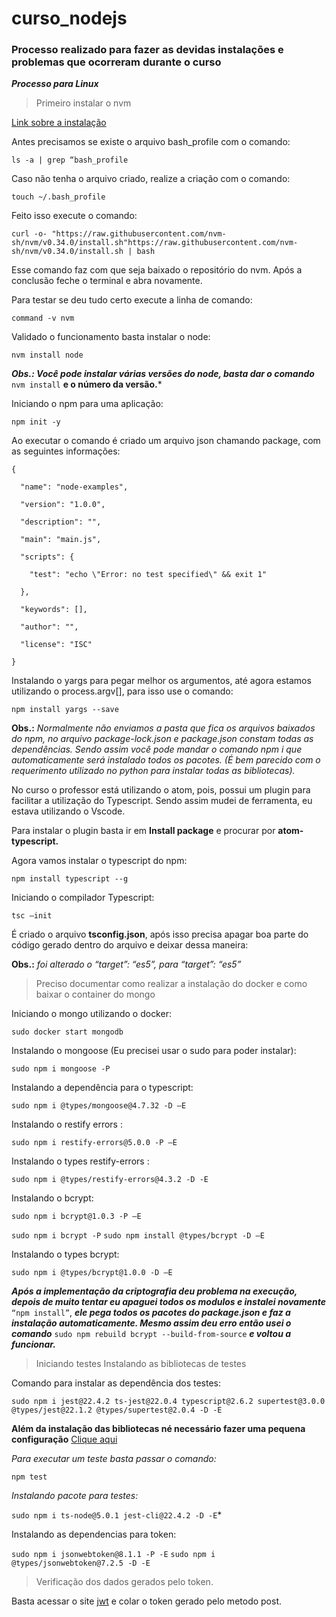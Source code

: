 # curso_nodejs
### Processo realizado para fazer as devidas instalações e problemas que ocorreram durante o curso

***Processo para Linux***

 >Primeiro instalar o nvm 


[Link sobre a instalação](https://github.com/nvm-sh/nvm#install--update-script)

Antes precisamos se existe o arquivo bash_profile com o comando:

`ls -a | grep “bash_profile`

Caso não tenha o arquivo criado, realize a criação com o comando:

`touch ~/.bash_profile`

Feito isso execute o comando:

`curl -o- "https://raw.githubusercontent.com/nvm-sh/nvm/v0.34.0/install.sh"https://raw.githubusercontent.com/nvm-sh/nvm/v0.34.0/install.sh | bash`

Esse comando faz com que seja baixado o repositório do nvm. Após a conclusão feche o terminal e abra novamente.

Para testar se deu tudo certo execute a linha de comando:

`command -v nvm`

Validado o funcionamento basta instalar o node:

`nvm install node`

***Obs.: Você pode instalar várias versões do node, basta dar o comando*** `nvm install` **e o número da versão.***


Iniciando o npm para uma aplicação:

`npm init -y`

Ao executar o comando é criado um arquivo json chamando package, com as seguintes informações: 

```
{ 

  "name": "node-examples", 

  "version": "1.0.0", 

  "description": "", 

  "main": "main.js", 

  "scripts": { 

    "test": "echo \"Error: no test specified\" && exit 1" 

  }, 

  "keywords": [], 

  "author": "", 

  "license": "ISC" 

} 
```
 
Instalando o yargs para pegar melhor os argumentos, até agora estamos utilizando o process.argv[], para isso use o comando:

`npm install yargs --save`


**Obs.:** *Normalmente não enviamos a pasta que fica os arquivos baixados do npm, no arquivo package-lock.json e package.json constam todas as dependências. Sendo assim você pode mandar o comando npm i que automaticamente será instalado todos os pacotes. (É bem parecido com o requerimento utilizado no python para instalar todas as bibliotecas).*

No curso o professor está utilizando o atom, pois, possui um plugin para facilitar a utilização do Typescript. Sendo assim mudei de ferramenta, eu estava utilizando o Vscode. 

Para instalar o plugin basta ir em **Install package** e procurar por **atom-typescript.** 

Agora vamos instalar o typescript do npm:

`npm install typescript --g`

Iniciando o compilador Typescript:

`tsc –init`

É criado o arquivo **tsconfig.json**, após isso precisa apagar boa parte do código gerado dentro do arquivo e deixar dessa maneira: 

**Obs.:** *foi alterado o “target”: “es5”, para “target”: “es5”*

> Preciso documentar como realizar a instalação do docker e como baixar o container do mongo 

Iniciando o mongo utilizando o docker:

`sudo docker start mongodb`

Instalando o mongoose (Eu precisei usar o sudo para poder instalar):

`sudo npm i mongoose -P`

Instalando a dependência para o typescript:

`sudo npm i @types/mongoose@4.7.32 -D –E`


Instalando o restify errors :

`sudo npm i restify-errors@5.0.0 -P –E`

Instalando o types restify-errors :

`sudo npm i @types/restify-errors@4.3.2 -D -E`

Instalando o bcrypt:

`sudo npm i bcrypt@1.0.3 -P –E`


`sudo npm i bcrypt -P`
`sudo npm install @types/bcrypt -D –E`

Instalando o types bcrypt:

`sudo npm i @types/bcrypt@1.0.0 -D –E`

***Após a implementação da criptografia deu problema na execução, depois de muito tentar eu apaguei todos os modulos e instalei novamente*** `“npm install”`, ***ele pega todos os pacotes do package.json e faz a instalação automaticamente. Mesmo assim deu erro então usei o comando*** `sudo npm rebuild bcrypt --build-from-source` ***e voltou a funcionar.***

> Iniciando testes
> Instalando as bibliotecas de testes

Comando para instalar as dependência dos testes:

`sudo npm i jest@22.4.2 ts-jest@22.0.4 typescript@2.6.2 supertest@3.0.0 @types/jest@22.1.2 @types/supertest@2.0.4 -D -E`

**Além da instalação das bibliotecas né necessário fazer uma pequena configuração**
[Clique aqui](https://github.com/dieinimymaganha/curso_nodejs/commit/8a202b84513cc8d95e14fb85cbcbce5f3bef89b4)

*Para executar um teste basta passar o comando:*

`npm test`


*Instalando pacote para testes:*

`sudo npm i ts-node@5.0.1 jest-cli@22.4.2 -D -E`*

Instalando as dependencias para token:

`sudo npm i jsonwebtoken@8.1.1 -P -E`
`sudo npm i @types/jsonwebtoken@7.2.5 -D -E`


> Verificação dos dados gerados pelo token.

Basta acessar o site [jwt](https://jwt.io) e colar o token gerado pelo metodo post.